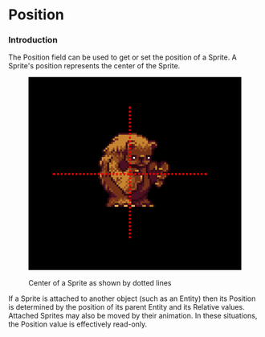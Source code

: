 # Position

### Introduction

The Position field can be used to get or set the position of a Sprite. A Sprite's position represents the center of the Sprite.

<figure><img src="../../../.gitbook/assets/image (1) (1) (1) (1) (1) (1) (1) (1) (1) (1) (1) (1) (1) (1) (1) (1) (1) (1) (1) (1) (1) (1) (1) (1) (1) (1) (1) (1) (1) (1) (1) (1) (1) (1) (1) (1) (1) (1) (1) (1) (1).png" alt=""><figcaption><p>Center of a Sprite as shown by dotted lines</p></figcaption></figure>

If a Sprite is attached to another object (such as an Entity) then its Position is determined by the position of its parent Entity and its Relative values. Attached Sprites may also be moved by their animation. In these situations, the Position value is effectively read-only.
